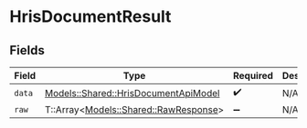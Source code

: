 # HrisDocumentResult


## Fields

| Field                                                                               | Type                                                                                | Required                                                                            | Description                                                                         |
| ----------------------------------------------------------------------------------- | ----------------------------------------------------------------------------------- | ----------------------------------------------------------------------------------- | ----------------------------------------------------------------------------------- |
| `data`                                                                              | [Models::Shared::HrisDocumentApiModel](../../models/shared/hrisdocumentapimodel.md) | :heavy_check_mark:                                                                  | N/A                                                                                 |
| `raw`                                                                               | T::Array<[Models::Shared::RawResponse](../../models/shared/rawresponse.md)>         | :heavy_minus_sign:                                                                  | N/A                                                                                 |